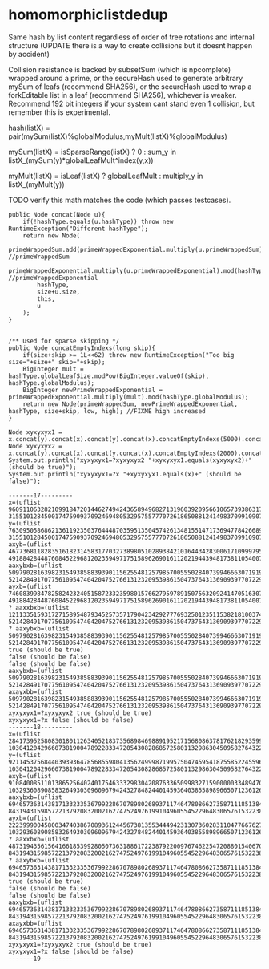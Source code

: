 # homomorphiclistdedup
Same hash by list content regardless of order of tree rotations and internal structure (UPDATE there is a way to create collisions but it doesnt happen by accident)

Collision resistance is backed by subsetSum (which is npcomplete) wrapped around a prime,
or the secureHash used to generate arbitrary mySum of leafs (recommend SHA256),
or the secureHash used to wrap a forkEditable list in a leaf (recommend SHA256),
whichever is weaker. Recommend 192 bit integers if your system cant stand even 1 collision,
but remember this is experimental.

hash(listX) = pair(mySum(listX)%globalModulus,myMult(listX)%globalModulus)

mySum(listX) = isSparseRange(listX) ? 0 : sum_y in listX_(mySum(y)*globalLeafMult^index(y,x))

myMult(listX) = isLeaf(listX) ? globalLeafMult : multiply_y in listX_(myMult(y))

TODO verify this math matches the code (which passes testcases).

	public Node concat(Node u){
		if(!hashType.equals(u.hashType)) throw new RuntimeException("Different hashType");
		return new Node(
			primeWrappedSum.add(primeWrappedExponential.multiply(u.primeWrappedSum)).mod(hashType.globalModulus), //primeWrappedSum
			primeWrappedExponential.multiply(u.primeWrappedExponential).mod(hashType.globalModulus), //primeWrappedExponential
			hashType,
			size+u.size,
			this,
			u
		);
	}
	
	
	/** Used for sparse skipping */
	public Node concatEmptyIndexs(long skip){
		if(size+skip >= 1L<<62) throw new RuntimeException("Too big size="+size+" skip="+skip);
		BigInteger mult = hashType.globalLeafSize.modPow(BigInteger.valueOf(skip), hashType.globalModulus);
		BigInteger newPrimeWrappedExponential = primeWrappedExponential.multiply(mult).mod(hashType.globalModulus);
		return new Node(primeWrappedSum, newPrimeWrappedExponential, hashType, size+skip, low, high); //FIXME high increased
	}
	
	Node xyxyxyx1 = x.concat(y).concat(x).concat(y).concat(x).concatEmptyIndexs(5000).concat(x).concat(y);
	Node xyxyxyx2 = x.concat(y).concat(x).concat(y.concat(x).concatEmptyIndexs(2000).concatEmptyIndexs(3000).concat(x).concat(y));
	System.out.println("xyxyxyx1=?xyxyxyx2 "+xyxyxyx1.equals(xyxyxyx2)+" (should be true)");
	System.out.println("xyxyxyx1=?x "+xyxyxyx1.equals(x)+" (should be false)");
	
	-------17---------
	x=(uflist 9609110632821099184720144627494243658949682713196039209566106573938631700942 31551012845001747590937092469480532957557770726186508812414983709910907978975)
	y=(uflist 76309505868621361192350376444870359513504574261348155147173694778426689072030 31551012845001747590937092469480532957557770726186508812414983709910907978975)
	axyb=(uflist 46773681182835161823145831770327389805102893842101644342830061710999795361109 49188428448760845229681202359497175158962690161120219443948173811054007020171)
	aaxybxb=(uflist 50979028163982315493858839390115625548125798570055502840739946663071919026238 52142849170775610954740420475276613123209539861504737643136909397707229752196)
	ayxb=(uflist 74608399847825824232405158723323598015766279597891507563209241470516307852414 49188428448760845229681202359497175158962690161120219443948173811054007020171)
	? aaxxbxb=(uflist 12113351593172715895487934525735717904234292777693250123511538218100374146455 52142849170775610954740420475276613123209539861504737643136909397707229752196)
	? aaxybxb=(uflist 50979028163982315493858839390115625548125798570055502840739946663071919026238 52142849170775610954740420475276613123209539861504737643136909397707229752196)
	true (should be true)
	false (should be false)
	false (should be false)
	aaxybxb=(uflist 50979028163982315493858839390115625548125798570055502840739946663071919026238 52142849170775610954740420475276613123209539861504737643136909397707229752196)
	axayxbb=(uflist 50979028163982315493858839390115625548125798570055502840739946663071919026238 52142849170775610954740420475276613123209539861504737643136909397707229752196)
	xyxyxyx1=?xyxyxyx2 true (should be true)
	xyxyxyx1=?x false (should be false)
	-------18---------
	x=(uflist 28417395258083018011263405218373568984698891952171568086378176218293599030082 103041204296607381900478922833472054308286857258011329863045095827643226652233)
	y=(uflist 92114537568440393936478568559804135624999871995750474595418755852245596160069 103041204296607381900478922833472054308286857258011329863045095827643226652233)
	axyb=(uflist 91084008511013865256402401754633329830420876336509983271590000033489470242160 103293608908583264930309609679424327848244014593640385589896650712361269731378)
	aaxybxb=(uflist 69465736314381713323353679922867078980268937117464780866273587111851384802422 84319431598572213792083200216274752497619910496055452296483065761532238022031)
	ayxb=(uflist 22239990045800347403867089361244567381355344494231307360283110477667627751452 103293608908583264930309609679424327848244014593640385589896650712361269731378)
	? aaxxbxb=(uflist 48731943561564166185399280507363188617223879220097674622547208801540670576864 84319431598572213792083200216274752497619910496055452296483065761532238022031)
	? aaxybxb=(uflist 69465736314381713323353679922867078980268937117464780866273587111851384802422 84319431598572213792083200216274752497619910496055452296483065761532238022031)
	true (should be true)
	false (should be false)
	false (should be false)
	aaxybxb=(uflist 69465736314381713323353679922867078980268937117464780866273587111851384802422 84319431598572213792083200216274752497619910496055452296483065761532238022031)
	axayxbb=(uflist 69465736314381713323353679922867078980268937117464780866273587111851384802422 84319431598572213792083200216274752497619910496055452296483065761532238022031)
	xyxyxyx1=?xyxyxyx2 true (should be true)
	xyxyxyx1=?x false (should be false)
	-------19---------
